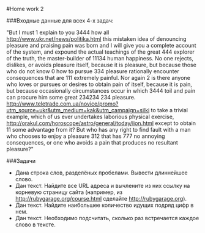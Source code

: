 #Home work 2

###Входные данные для всех 4-х задач:

"But I must 1 explain to you 3444 how all http://www.ukr.net/news/politika.html this mistaken idea of denouncing pleasure and praising pain was born and I will give you a complete account of the system, and expound the actual teachings of the great 444 explorer of the truth, the master-builder of 11134 human happiness. No one rejects, dislikes, or avoids pleasure itself, because it is pleasure, but because those who do not know 0 how to pursue 334 pleasure rationally encounter consequences that are 111 extremely painful. Nor again 2 is there anyone who loves or pursues or desires to obtain pain of itself, because it is pain, but because occasionally circumstances occur in which 3444 toil and pain can procure him some great 234234 234 pleasure. http://www.teletrade.com.ua/novice/promo?utm_source=ukr&utm_medium=kak&utm_campaign=silki to take a trivial example, which of us ever undertakes laborious physical exercise, http://orakul.com/horoscope/astro/general/today/lion.html except to obtain 11 some advantage from it? But who has any right to find fault with a man who chooses to enjoy a pleasure 312 that has 777 no annoying consequences, or one who avoids a pain that produces no resultant pleasure?"

###Задачи

* Дана строка слов, разделёных пробелами. Вывести длиннейшее слово.
* Дан текст. Найдите все URL адреса и вычлените из них ссылку на корневую страницу сайта (например, из http://rubygarage.org/course.html сделайте http://rubygarage.org).
* Дан текст. Найдите наибольшее количество идущих подряд цифр в нем.
* Дан текст. Необходимо подсчитать, сколько раз встречается каждое слово в тексте.